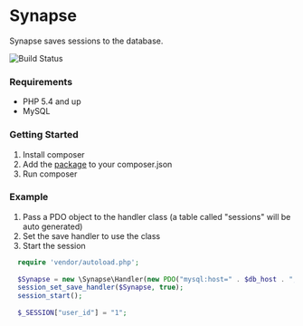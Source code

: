 Synapse
=======
Synapse saves sessions to the database.

![Build Status](https://api.travis-ci.org/nehalvpatel/Synapse.png)

### Requirements
- PHP 5.4 and up
- MySQL

### Getting Started
1. Install composer
2. Add the [package](https://packagist.org/packages/nehalvpatel/synapse) to your composer.json
3. Run composer

### Example
1. Pass a PDO object to the handler class (a table called "sessions" will be auto generated)
2. Set the save handler to use the class
3. Start the session

```php
  require 'vendor/autoload.php';
  	
  $Synapse = new \Synapse\Handler(new PDO("mysql:host=" . $db_host . ";dbname=" . $db_name, $db_username, $db_password));
  session_set_save_handler($Synapse, true);
  session_start();
  
  $_SESSION["user_id"] = "1";
```
